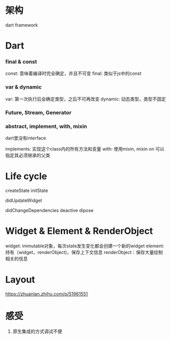 # 架构

dart framework

# Dart

### final & const

const: 意味着编译时完全确定，并且不可变
final: 类似于js中的const

### var & dynamic

var: 第一次执行后会确定类型，之后不可再改变
dynamic: 动态类型，类型不固定

### Future, Stream, Generator

### abstract, implement, with, mixin

dart里没有interface

implements: 实现这个class内的所有方法和变量
with: 使用mixin, mixin on 可以指定其必须继承的父类

# Life cycle

createState
initState

didUpdateWidget

didChangeDependencies
deactive
dipose

# Widget & Element & RenderObject

widget: immutable对象，每次state发生变化都会创建一个新的widget
element: 持有（widget，renderObject)，保存上下文信息
renderObject：保存大量绘制相关的信息

# Layout

https://zhuanlan.zhihu.com/p/51961551

# 感受 

1. 原生集成的方式调试不便

